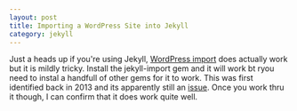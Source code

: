 ```yaml
---
layout: post
title: Importing a WordPress Site into Jekyll
category: jekyll
---
```

Just a heads up if you're using Jekyll, [WordPress import](https://import.jekyllrb.com/docs/wordpressdotcom/) does actually work but it is mildly tricky.  Install the jekyll-import gem and it will work bt ryou need to instal  a handfull of other gems for it to work.  This was first identified back in 2013 and its apparently still an [issue](https://github.com/jekyll/jekyll-import/issues/58).  Once you work thru it though, I can confirm that it does work quite well. 